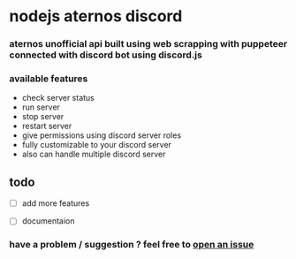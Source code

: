 # nodejs aternos discord

### aternos unofficial api built using web scrapping with puppeteer connected with discord bot using discord.js

### available features

- check server status 
- run server 
- stop server 
- restart server
- give permissions using discord server roles
- fully customizable to your discord server 
- also can handle multiple discord server


## todo

- [ ] add more features 
- [ ] documentaion


###  have a problem / suggestion ? feel free to [open an issue](https://github.com/mahmoudalnkeeb/aternos-discord-bot/issues)
